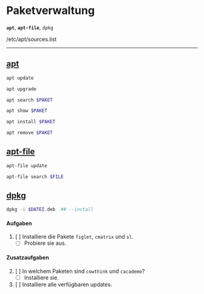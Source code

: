 # Paketverwaltung

**`apt`**, **`apt-file`**, `dpkg`

/etc/apt/sources.list

---

## [apt](https://wiki.ubuntuusers.de/apt/apt/)

```bash
apt update

apt upgrade

apt search $PAKET

apt show $PAKET

apt install $PAKET

apt remove $PAKET
```

## [apt-file](https://wiki.ubuntuusers.de/apt-file/)

```bash
apt-file update

apt-file search $FILE
```

## [dpkg](https://wiki.ubuntuusers.de/dpkg/)

```bash
dpkg -i $DATEI.deb  ## --install
```

#### Aufgaben
1. [ ] Installiere die Pakete `figlet`, `cmatrix` und `sl`.
   - [ ] Probiere sie aus.
#### Zusatzaufgaben
2. [ ] In welchem Paketen sind `cowthink` und `cacademo`?
   - [ ] Installiere sie.
3. [ ] Installiere alle verfügbaren updates.
